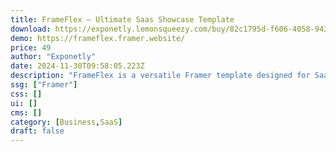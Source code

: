 ```yaml
---
title: FrameFlex — Ultimate Saas Showcase Template
download: https://exponetly.lemonsqueezy.com/buy/82c1795d-f606-4058-943c-fc3b4df94e60
demo: https://frameflex.framer.website/
price: 49
author: "Exponetly"
date: 2024-11-30T09:58:05.223Z
description: "FrameFlex is a versatile Framer template designed for SaaS and agency websites. It is SEO-optimized and customizable, aimed at enhancing online visibility and engagement. With pre-built pages, FrameFlex simplifies the process of creating a professional website and helps elevate your digital presence."
ssg: ["Framer"]
css: []
ui: []
cms: []
category: [Business,SaaS]
draft: false
---
```


